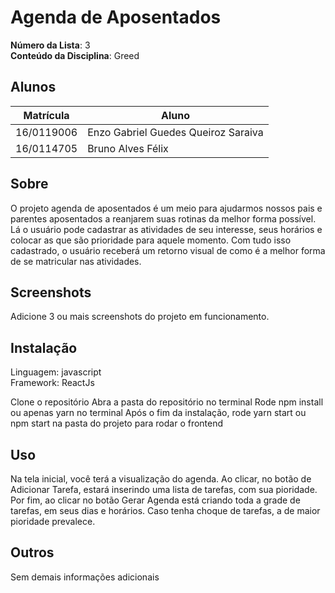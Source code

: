 # Agenda de Aposentados

**Número da Lista**: 3<br>
**Conteúdo da Disciplina**: Greed<br>

## Alunos
|Matrícula | Aluno |
| -- | -- |
| 16/0119006 | Enzo Gabriel Guedes Queiroz Saraiva |
| 16/0114705  |  Bruno Alves Félix |

## Sobre 
O projeto agenda de aposentados é um meio para ajudarmos nossos pais e parentes aposentados a reanjarem suas rotinas da melhor forma possível. Lá o usuário pode cadastrar as atividades de seu interesse, seus horários e colocar as que são prioridade para aquele momento. Com tudo isso cadastrado, o usuário receberá um retorno visual de como é a melhor forma de se matricular nas atividades.

## Screenshots
Adicione 3 ou mais screenshots do projeto em funcionamento.

## Instalação 
Linguagem: javascript<br>
Framework: ReactJs

Clone o repositório
Abra a pasta do repositório no terminal
Rode npm install ou apenas yarn no terminal
Após o fim da instalação, rode yarn start ou npm start na pasta do projeto para rodar o frontend

## Uso 
Na tela inicial, você terá a visualização do agenda. Ao clicar, no botão de Adicionar Tarefa, estará inserindo uma lista de tarefas, com sua pioridade. Por fim, ao clicar no botão Gerar Agenda está criando toda a grade de tarefas, em seus dias e horários. Caso tenha choque de tarefas, a de maior pioridade prevalece.

## Outros 
Sem demais informações adicionais
